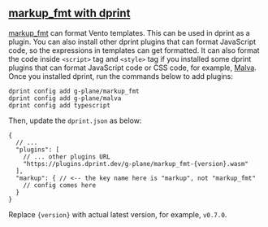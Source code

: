 ## [markup\_fmt with dprint](#markup_fmt-with-dprint)


[markup\_fmt](https://github.com/g-plane/markup_fmt) can format Vento templates. This can be used in dprint as a plugin. You can also install other dprint plugins that can format JavaScript code, so the expressions in templates can get formatted. It can also format the code inside `<script>` tag and `<style>` tag if you installed some dprint plugins that can format JavaScript code or CSS code, for example, [Malva](https://github.com/g-plane/malva).
Once you installed dprint, run the commands below to add plugins:
```
dprint config add g-plane/markup_fmt
dprint config add g-plane/malva
dprint config add typescript
```
Then, update the `dprint.json` as below:
```
{
  // ...
  "plugins": [
    // ... other plugins URL
    "https://plugins.dprint.dev/g-plane/markup_fmt-{version}.wasm"
  ],
  "markup": { // <-- the key name here is "markup", not "markup_fmt"
    // config comes here
  }
}
```
Replace `{version}` with actual latest version, for example, `v0.7.0`.